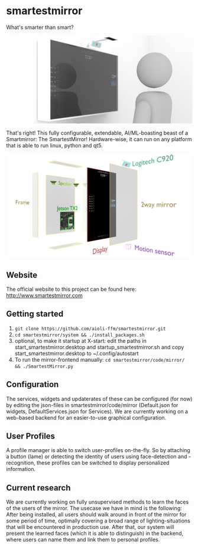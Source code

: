 # smartestmirror
What's smarter than smart?

![Smartmirror 3D rendering](/doc/cropped-mirror_complete.png)

That's right! This fully configurable, extendable, AI/ML-boasting beast of a Smartmirror: The SmartestMirror!
Hardware-wise, it can run on any platform that is able to run linux, python and qt5.

![Smartmirror hardware rendering](/doc/mirror_portrait_split.png)

## Website
The official website to this project can be found here: http://www.smartestmirror.com

## Getting started
1. `git clone https://github.com/aioli-ffm/smartestmirror.git`
2. `cd smartestmirror/system && ./install_packages.sh`
3. optional, to make it startup at X-start: edit the paths in start_smartestmirror.desktop and startup_smartestmirror.sh and copy start_smartestmirror.desktop to ~/.config/autostart
4. To run the mirror-frontend manually: `cd smartestmirror/code/mirror/ && ./SmartestMirror.py`

## Configuration
The services, widgets and updaterates of these can be configured (for now) by editing the json-files in smartestmirror/code/mirror (Default.json for widgets, DefaultServices.json for Services). We are currently working on a web-based backend for an easier-to-use graphical configuration.

## User Profiles
A profile manager is able to switch user-profiles on-the-fly. So by attaching a button (lame) or detecting the identity of users using face-detection and -recognition, these profiles can be switched to display personalized information.

## Current research
We are currently working on fully unsupervised methods to learn the faces of the users of the mirror. The usecase we have in mind is the following: After being installed, all users should walk around in front of the mirror for some period of time, optimally covering a broad range of lighting-situations that will be encountered in production use. After that, our system will present the learned faces (which it is able to distinguish) in the backend, where users can name them and link them to personal profiles.
